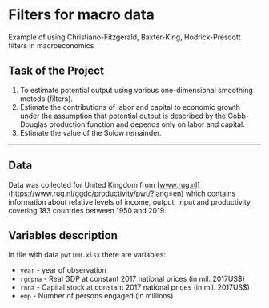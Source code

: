 # Filters for macro data
Example of using Christiano-Fitzgerald, Baxter-King, Hodrick-Prescott filters in macroeconomics
## Task of the Project
1. To estimate potential output using various one-dimensional smoothing metods (filters).
2. Estimate the contributions of labor and capital to economic growth under the assumption that
potential output is described by the Cobb-Douglas production function and depends
only on labor and capital. 
3. Estimate the value of the Solow remainder.
***
## Data
Data was collected for United Kingdom from  [www.rug.nl](https://www.rug.nl/ggdc/productivity/pwt/?lang=en) which contains information about relative levels of income, output, input and productivity, covering 183 countries between 1950 and 2019.
## Variables description
In file with data `pwt100.xlsx` there are variables:
* `year` - year of observation
* `rgdpna` - Real GDP at constant 2017 national prices (in mil. 2017US$)
* `rnna` - Capital stock at constant 2017 national prices (in mil. 2017US$)
* `emp` - Number of persons engaged (in millions)

